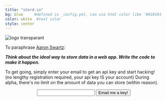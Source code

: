 ```yaml
---
title: "stord.io"
bg: blue     #defined in _config.yml, can use html color like '#010101'
color: white  #text color
style: center
---
```


![logo transparant](https://cloud.githubusercontent.com/assets/114097/12647858/420a4e98-c5cf-11e5-8ba9-fee942e485f9.png)


To paraphrase [Aaron Swartz](http://webpy.org/philosophy):

_**Think about the ideal way to store data in a web app. Write the code to make it happen.**_

To get going, simply enter your email to get an api key and start hacking! (no lengthy registration required, your api key IS your account) During alpha, there's no limit on the amount of data you can store (within reason).

<center>
<form action="http://stord.io/signup" method="post">
<input type="text" name="email">
<button class="btn btn-lg btn-default" type="submit">Email me a key!</button>
</form>
</center>

